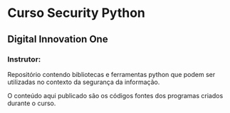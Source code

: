 # Curso Security Python
## Digital Innovation One
### Instrutor:

Repositório contendo bibliotecas e ferramentas python que podem ser utilizadas no contexto da segurança da informação.

O conteúdo aqui publicado são os códigos fontes dos programas criados durante o curso.